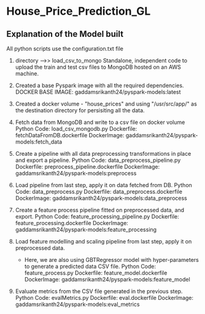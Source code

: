 # House_Price_Prediction_GL

## Explanation of the Model built

All python scripts use the configuration.txt file 

1.  directory -->> load_csv_to_mongo
     Standalone, independent code to upload the train and test csv files to MongoDB hosted on an AWS machine.

2.  Created a base Pyspark image with all the required dependencies.
    DOCKER BASE IMAGE: gaddamsrikanth24/pyspark-models:latest

3.  Created a docker volume - "house_prices" and using "/usr/src/app/" as the destination directory for persisiting all the data.

4. Fetch data from MongoDB and write to a csv file on docker volume
   Python Code: load_csv_mongodb.py
   Dockerfile: fetchDataFromDB.dockerfile
   DockerImage: gaddamsrikanth24/pyspark-models:fetch_data

5. Create a pipeline with all data preprocessing transformations in place and export a pipeline.
   Python Code: data_preprocess_pipeline.py
   Dockerfile: preprocess_pipeline.dockerfile
   DockerImage: gaddamsrikanth24/pyspark-models:preprocess

6. Load pipeline from last step, apply it on data fetched from DB.
   Python Code: data_preprocess.py
   Dockerfile: data_preprocess.dockerfile
   DockerImage: gaddamsrikanth24/pyspark-models:data_preprocess

7. Create a feature process pipeline fitted on preprocessed data, and export.
   Python Code: feature_processing_pipeline.py
   Dockerfile: feature_processing.dockerfile
   DockerImage: gaddamsrikanth24/pyspark-models:feature_processing

8. Load feature modelling and scaling pipeline from last step, apply it on preprocessed data.
    * Here, we are also using GBTRegressor model with hyper-parameters to generate a predicted data CSV file.
   Python Code: feature_process.py
   Dockerfile: feature_model.dockerfile
   DockerImage: gaddamsrikanth24/pyspark-models:feature_model
   
9. Evaluate metrics from the CSV file generated in the previous step.
   Python Code: evalMetrics.py
   Dockerfile: eval.dockerfile
   DockerImage: gaddamsrikanth24/pyspark-models:eval_metrics  
  

